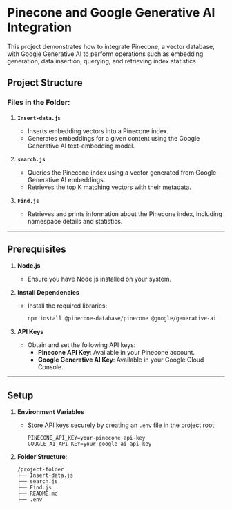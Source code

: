 # Pinecone and Google Generative AI Integration

This project demonstrates how to integrate Pinecone, a vector database, with Google Generative AI to perform operations such as embedding generation, data insertion, querying, and retrieving index statistics.

## Project Structure

### Files in the Folder:
1. **`Insert-data.js`**  
   - Inserts embedding vectors into a Pinecone index.
   - Generates embeddings for a given content using the Google Generative AI text-embedding model.

2. **`search.js`**  
   - Queries the Pinecone index using a vector generated from Google Generative AI embeddings.
   - Retrieves the top K matching vectors with their metadata.

3. **`Find.js`**  
   - Retrieves and prints information about the Pinecone index, including namespace details and statistics.

---

## Prerequisites

1. **Node.js**  
   - Ensure you have Node.js installed on your system.

2. **Install Dependencies**  
   - Install the required libraries:
     ```bash
     npm install @pinecone-database/pinecone @google/generative-ai
     ```

3. **API Keys**  
   - Obtain and set the following API keys:
     - **Pinecone API Key**: Available in your Pinecone account.
     - **Google Generative AI Key**: Available in your Google Cloud Console.

---

## Setup

1. **Environment Variables**  
   - Store API keys securely by creating an `.env` file in the project root:
     ```env
     PINECONE_API_KEY=your-pinecone-api-key
     GOOGLE_AI_API_KEY=your-google-ai-api-key
     ```

2. **Folder Structure**:
   ```plaintext
   /project-folder
   ├── Insert-data.js
   ├── search.js
   ├── Find.js
   ├── README.md
   ├── .env
